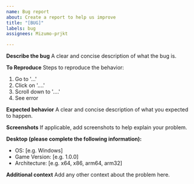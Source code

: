 ```yaml
---
name: Bug report
about: Create a report to help us improve
title: "[BUG]"
labels: bug
assignees: Mizumo-prjkt

---
```


**Describe the bug**
A clear and concise description of what the bug is.

**To Reproduce**
Steps to reproduce the behavior:
1. Go to '...'
2. Click on '....'
3. Scroll down to '....'
4. See error

**Expected behavior**
A clear and concise description of what you expected to happen.

**Screenshots**
If applicable, add screenshots to help explain your problem.

**Desktop (please complete the following information):**
 - OS: [e.g. Windows]
 - Game Version: [e.g. 1.0.0]
 - Architecture: [e.g. x64, x86, arm64, arm32]

**Additional context**
Add any other context about the problem here.
